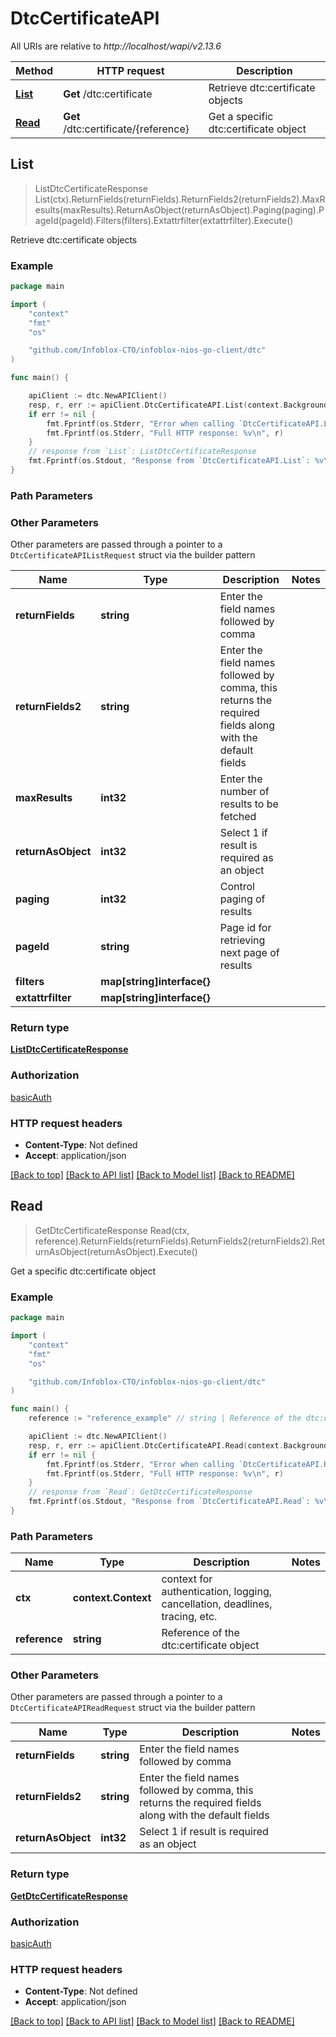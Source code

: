 # DtcCertificateAPI

All URIs are relative to *http://localhost/wapi/v2.13.6*

Method | HTTP request | Description
------------- | ------------- | -------------
[**List**](DtcCertificateAPI.md#List) | **Get** /dtc:certificate | Retrieve dtc:certificate objects
[**Read**](DtcCertificateAPI.md#Read) | **Get** /dtc:certificate/{reference} | Get a specific dtc:certificate object



## List

> ListDtcCertificateResponse List(ctx).ReturnFields(returnFields).ReturnFields2(returnFields2).MaxResults(maxResults).ReturnAsObject(returnAsObject).Paging(paging).PageId(pageId).Filters(filters).Extattrfilter(extattrfilter).Execute()

Retrieve dtc:certificate objects



### Example

```go
package main

import (
	"context"
	"fmt"
	"os"

	"github.com/Infoblox-CTO/infoblox-nios-go-client/dtc"
)

func main() {

	apiClient := dtc.NewAPIClient()
	resp, r, err := apiClient.DtcCertificateAPI.List(context.Background()).Execute()
	if err != nil {
		fmt.Fprintf(os.Stderr, "Error when calling `DtcCertificateAPI.List``: %v\n", err)
		fmt.Fprintf(os.Stderr, "Full HTTP response: %v\n", r)
	}
	// response from `List`: ListDtcCertificateResponse
	fmt.Fprintf(os.Stdout, "Response from `DtcCertificateAPI.List`: %v\n", resp)
}
```

### Path Parameters



### Other Parameters

Other parameters are passed through a pointer to a `DtcCertificateAPIListRequest` struct via the builder pattern


Name | Type | Description  | Notes
------------- | ------------- | ------------- | -------------
**returnFields** | **string** | Enter the field names followed by comma | 
**returnFields2** | **string** | Enter the field names followed by comma, this returns the required fields along with the default fields | 
**maxResults** | **int32** | Enter the number of results to be fetched | 
**returnAsObject** | **int32** | Select 1 if result is required as an object | 
**paging** | **int32** | Control paging of results | 
**pageId** | **string** | Page id for retrieving next page of results | 
**filters** | **map[string]interface{}** |  | 
**extattrfilter** | **map[string]interface{}** |  | 

### Return type

[**ListDtcCertificateResponse**](ListDtcCertificateResponse.md)

### Authorization

[basicAuth](../README.md#basicAuth)

### HTTP request headers

- **Content-Type**: Not defined
- **Accept**: application/json

[[Back to top]](#) [[Back to API list]](../README.md#documentation-for-api-endpoints)
[[Back to Model list]](../README.md#documentation-for-models)
[[Back to README]](../README.md)


## Read

> GetDtcCertificateResponse Read(ctx, reference).ReturnFields(returnFields).ReturnFields2(returnFields2).ReturnAsObject(returnAsObject).Execute()

Get a specific dtc:certificate object



### Example

```go
package main

import (
	"context"
	"fmt"
	"os"

	"github.com/Infoblox-CTO/infoblox-nios-go-client/dtc"
)

func main() {
	reference := "reference_example" // string | Reference of the dtc:certificate object

	apiClient := dtc.NewAPIClient()
	resp, r, err := apiClient.DtcCertificateAPI.Read(context.Background(), reference).Execute()
	if err != nil {
		fmt.Fprintf(os.Stderr, "Error when calling `DtcCertificateAPI.Read``: %v\n", err)
		fmt.Fprintf(os.Stderr, "Full HTTP response: %v\n", r)
	}
	// response from `Read`: GetDtcCertificateResponse
	fmt.Fprintf(os.Stdout, "Response from `DtcCertificateAPI.Read`: %v\n", resp)
}
```

### Path Parameters


Name | Type | Description  | Notes
------------- | ------------- | ------------- | -------------
**ctx** | **context.Context** | context for authentication, logging, cancellation, deadlines, tracing, etc.
**reference** | **string** | Reference of the dtc:certificate object | 

### Other Parameters

Other parameters are passed through a pointer to a `DtcCertificateAPIReadRequest` struct via the builder pattern


Name | Type | Description  | Notes
------------- | ------------- | ------------- | -------------
**returnFields** | **string** | Enter the field names followed by comma | 
**returnFields2** | **string** | Enter the field names followed by comma, this returns the required fields along with the default fields | 
**returnAsObject** | **int32** | Select 1 if result is required as an object | 

### Return type

[**GetDtcCertificateResponse**](GetDtcCertificateResponse.md)

### Authorization

[basicAuth](../README.md#basicAuth)

### HTTP request headers

- **Content-Type**: Not defined
- **Accept**: application/json

[[Back to top]](#) [[Back to API list]](../README.md#documentation-for-api-endpoints)
[[Back to Model list]](../README.md#documentation-for-models)
[[Back to README]](../README.md)

